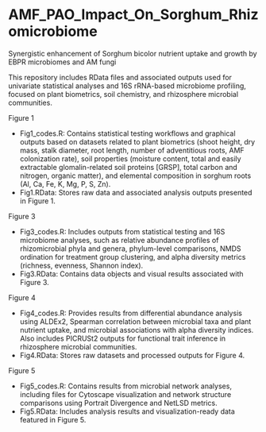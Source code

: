 # AMF_PAO_Impact_On_Sorghum_Rhizomicrobiome
Synergistic enhancement of Sorghum bicolor nutrient uptake and growth by EBPR microbiomes and AM fungi

This repository includes RData files and associated outputs used for univariate statistical analyses and 16S rRNA-based microbiome profiling, focused on plant biometrics, soil chemistry, and rhizosphere microbial communities.

Figure 1
- Fig1_codes.R: Contains statistical testing workflows and graphical outputs based on datasets related to plant biometrics (shoot height, dry mass, stalk diameter, root length, number of adventitious roots, AMF colonization rate), soil properties (moisture content, total and easily extractable glomalin-related soil proteins [GRSP], total carbon and nitrogen, organic matter), and elemental composition in sorghum roots (Al, Ca, Fe, K, Mg, P, S, Zn).
- Fig1.RData: Stores raw data and associated analysis outputs presented in Figure 1.
  
Figure 3
- Fig3_codes.R: Includes outputs from statistical testing and 16S microbiome analyses, such as relative abundance profiles of rhizomicrobial phyla and genera, phylum-level comparisons, NMDS ordination for treatment group clustering, and alpha diversity metrics (richness, evenness, Shannon index).
- Fig3.RData: Contains data objects and visual results associated with Figure 3.
  
Figure 4
- Fig4_codes.R: Provides results from differential abundance analysis using ALDEx2, Spearman correlation between microbial taxa and plant nutrient uptake, and microbial associations with alpha diversity indices. Also includes PICRUSt2 outputs for functional trait inference in rhizosphere microbial communities.
- Fig4.RData: Stores raw datasets and processed outputs for Figure 4.
  
Figure 5
- Fig5_codes.R: Contains results from microbial network analyses, including files for Cytoscape visualization and network structure comparisons using Portrait Divergence and NetLSD metrics.
- Fig5.RData: Includes analysis results and visualization-ready data featured in Figure 5.
